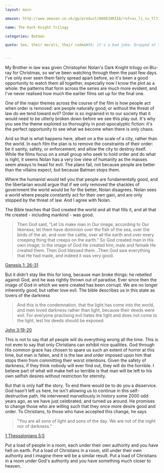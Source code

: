 ```yaml
---
layout: main

amazon: http://www.amazon.co.uk/gp/product/B008JARIIA/ref=as_li_ss_tl?ie=UTF8&tag=theothevawil-21&linkCode=as2&camp=1634&creative=19450&creativeASIN=B008JARIIA

name: The Dark Knight Trilogy

categories: Batman

quote: See, their morals, their code&#58; it's a bad joke. Dropped at the first sign of trouble. They're only as good as the world allows them to be. I'll show you. When the chips are down, these, uh&#133; these civilized people, they'll eat each other. See, I'm not a monster; I'm just ahead of the curve


---
```

My Brother in law was  given Christopher Nolan's Dark Knight trilogy on Blu-ray for Christmas, so we've been watching through them the past few days. I've only ever seen them fairly spread apart before, so it's been a good opportunity to watch them all together, especially now I know the plot as a whole: the patterns that form across the series are much more evident, and I've never realised how much the earlier films set up for the final one.

One of the major themes across the course of the film is how people act when order is removed: are people naturally good, or without the threat of law do we tend toward evil? Order is so ingrained in to our society that it would need to be utterly broken down before we see this play out. It's why you see the theme explored so thoroughly in post-apocalyptic fiction: it's the perfect opportunity to see what we become when there is only chaos.

And so that is what happens here, albeit on a the scale of a city, rather than the world. In each film the plan is to remove the constraints of their order: be it sanity, safety, or enforcement; and allow the city to destroy itself. While the films focus on a small group who seek to hold order and do what is right, it seems Nolan has a very low view of humanity as the masses seem always to head for evil. The plans fail, not because people are better than the villains expect, but because Batman stops them.

Where the humanist would tell you that people are fundamentally good, and the libertarian would argue that if we only removed the shackles of government the world would be for the better, Nolan disagrees. Nolan sees a world where people constantly act for their own gain, and are only stopped by the threat of law. And I agree with Nolan.

The Bible teaches that God created the world and all that fills it, and all that He created - including mankind - was good.

>Then God said, "Let Us make man in Our image, according to Our likeness; let them have dominion over the fish of the sea, over the birds of the air, and over the cattle, over all the earth and over every creeping thing that creeps on the earth." So God created man in His own image; in the image of God He created him; male and female He created them. Then God blessed them...Then God saw everything that He had made, and indeed it was very good.

[Genesis 1: 26-31](https://www.youversion.com/en-GB/bible/114/gen.1.26-31.nkjv)

But it didn't stay like this for long, because man broke things: he rebelled against God, and he was rightly thrown out of paradise. Ever since then the image of God in which we were created has been corrupt. We are no longer inherently good, but rather love evil. The bible describes us in this state as lovers of the darkness

>And this is the condemnation, that the light has come into the world, and men loved darkness rather than light, because their deeds were evil. For everyone practising evil hates the light and does not come to the light, lest his deeds should be exposed.

[John 3:19-20](https://www.youversion.com/en-GB/bible/114/john.3.19-20.nkjv)

This is not to say that all people will do everything wrong all the time. This is not even to say that only Christians can exhibit nice qualities. God through His common grace has chosen to spare us such an extent of horror at this time, but man is fallen, and it is the law and order imposed upon him that stops them from committing their worst intentions. Given the safety of darkness, if they think nobody will ever find out, they will do the horrible. I believe part of what will make hell so terrible is that man will be left to his own selfish desires without restriction for eternity.

But that is only half the story. To end there would be to do you a disservice. God hasn't left us here, he isn't allowing us to continue in this self-destructive path. He intervened marvellously in history some 2000 odd years ago, as we have just celebrated, and turned us around. He promises to change those who are willing such that they once more desire good and order. To Christians, to those who have accepted this change, he says

>"You are all sons of light and sons of the day. We are not of the night nor of darkness."

[1 Thessalonians 5:5](https://www.youversion.com/en-GB/bible/114/1th.5.5.nkjv)

Put a load of people in a room, each under their own authority and you have hell on earth. Put a load of Christians in a room, still under their own authority and I imagine there will be a similar result. Put a load of Christians in a room under God's authority and you have something much closer to heaven.
